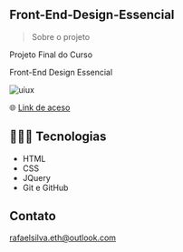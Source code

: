 ## Front-End-Design-Essencial

> Sobre o projeto

Projeto Final do Curso 

Front-End Design Essencial


![uiux](https://user-images.githubusercontent.com/113713067/201431034-f7ca98f8-f8ac-4fd3-a5cf-d652823383df.jpg)


🌐 [Link de aceso]( https://rafaelsilvaeth.github.io/Front-End-Design-Essencial/ )

## 👨🏻‍💻 Tecnologias 

- HTML
- CSS
- JQuery
- Git e GitHub

## Contato

rafaelsilva.eth@outlook.com
